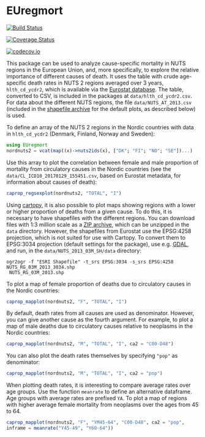 # EUregmort

[![Build Status](https://travis-ci.org/klpn/EUregmort.jl.svg?branch=master)](https://travis-ci.org/klpn/EUregmort.jl)

[![Coverage Status](https://coveralls.io/repos/klpn/EUregmort.jl/badge.svg?branch=master&service=github)](https://coveralls.io/github/klpn/EUregmort.jl?branch=master)

[![codecov.io](http://codecov.io/github/klpn/EUregmort.jl/coverage.svg?branch=master)](http://codecov.io/github/klpn/EUregmort.jl?branch=master)

This package can be used to analyze cause-specific mortality in NUTS regions in
the European Union, and, more specifically, to explore the relative importance
of different causes of death. It uses the table with crude age-specific death
rates in NUTS 2 regions averaged over 3 years, `hlth_cd_ycdr2`, which is
available via the [Eurostat database](http://ec.europa.eu/eurostat/data/database).
The table, converted to CSV, is included in the packages at `data/hlth_cd_ycdr2.csv`.
For data about the different NUTS regions, the file
`data/NUTS_AT_2013.csv` (included in the [shapefile
archive](http://ec.europa.eu/eurostat/cache/GISCO/geodatafiles/NUTS_2013_03M_SH.zip)
for the default plots, as described below) is used.

To define an array of the NUTS 2 regions in the Nordic countries with data in
`hlth_cd_ycdr2` (Denmark, Finland, Norway and Sweden):

```julia
using EUregmort
nordnuts2 = vcat(map((x)->nuts2ids(x), ["DK"; "FI"; "NO"; "SE"])...)
```

Use this array to plot the correlation between female and male proportion of
mortality from circulatory causes in the Nordic countries (see the
`data/CL_ICD10_20170129_155451.csv`, based on Eurostat metadata, for
information about causes of death):

```julia
caprop_regsexplot(nordnuts2, "TOTAL", "I")
```

Using [cartopy](https://github.com/SciTools/cartopy), it is also possible to plot
maps showing regions with a lower or higher proportion of deaths from a given
cause. To do this, it is necessary to have shapefiles with the different
regions. You can download files with 1:3 million scale as a [ZIP
archive](http://ec.europa.eu/eurostat/cache/GISCO/geodatafiles/NUTS_2013_03M_SH.zip),
which can be unzipped in the `data` directory. However, the shapefiles from
Eurostat use the EPSG:4258 projection, which is not suited for use with
Cartopy. To convert them to EPSG:3034 projection (default settings for the
package), use e.g. [GDAL](http://www.gdal.org), and run, in the
`data/NUTS_2013_03M_SH/data` directory:

```shell
ogr2ogr -f "ESRI Shapefile" -t_srs EPSG:3034 -s_srs EPSG:4258 NUTS_RG_03M_2013_3034.shp
 NUTS_RG_03M_2013.shp
```

To plot a map of female proportion of deaths due to circulatory causes in the
Nordic countries:

```julia
caprop_mapplot(nordnuts2, "F", "TOTAL", "I")
```

By default, death rates from all causes are used as denominator. However, you
can give another cause as the fourth argument. For example, to plot a map of
male deaths due to circulatory causes relative to neoplasms in the Nordic
countries:

```julia
caprop_mapplot(nordnuts2, "M", "TOTAL", "I", ca2 = "C00-D48")
```

You can also plot the death rates themselves by specifying `"pop"` as denominator:

```julia
caprop_mapplot(nordnuts2, "M", "TOTAL", "I", ca2 = "pop")
```

When plotting death rates, it is interesting to compare average rates over
age groups. Use the function `meanrate` to define an alternative dataframe. Age groups
with average rates are prefixed `YA`. To plot a map of regions with higher
average female mortality from neoplasms over the ages from 45 to 64.

```julia
caprop_mapplot(nordnuts2, "F", "YM45-64", "C00-D48", ca2 = "pop",
inframe = meanrate("Y45-49", "Y60-64"))
```
